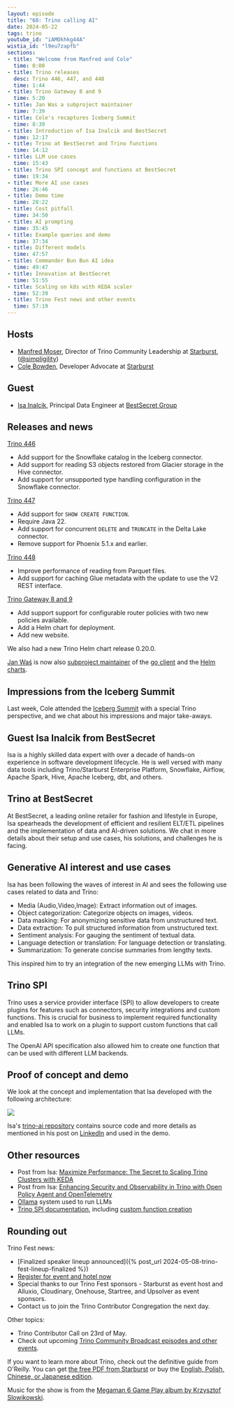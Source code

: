 ```yaml
---
layout: episode
title: "60: Trino calling AI"
date: 2024-05-22
tags: trino
youtube_id: "iAMOkhkg44A"
wistia_id: "l9eu7zapfb"
sections:
- title: "Welcome from Manfred and Cole"
  time: 0:00
- title: Trino releases
  desc: Trino 446, 447, and 448
  time: 1:44
- title: Trino Gateway 8 and 9
  time: 5:20
- title: Jan Was a subproject maintainer
  time: 7:39
- title: Cole's recaptures Iceberg Summit
  time: 8:39
- title: Introduction of Isa Inalcik and BestSecret
  time: 12:17
- title: Trino at BestSecret and Trino functions
  time: 14:12
- title: LLM use cases
  time: 15:43
- title: Trino SPI concept and functions at BestSecret
  time: 19:34
- title: More AI use cases
  time: 26:46
- title: Demo time
  time: 28:22
- title: Cost pitfall
  time: 34:50
- title: AI prompting
  time: 35:45
- title: Example queries and demo
  time: 37:34
- title: Different models
  time: 47:57
- title: Commander Bun Bun AI idea
  time: 49:47
- title: Innovation at BestSecret
  time: 51:55
- title: Scaling on k8s with KEDA scaler
  time: 52:39
- title: Trino Fest news and other events
  time: 57:19
---
```


## Hosts

* [Manfred Moser](https://www.linkedin.com/in/manfredmoser), Director of Trino
  Community Leadership at [Starburst](https://starburst.io),
  ([@simpligility](https://twitter.com/simpligility))
* [Cole Bowden](https://www.linkedin.com/in/cole-m-bowden), Developer Advocate
  at [Starburst](https://starburst.io)

## Guest

* [Isa Inalcik](https://www.linkedin.com/in/isainalcik/), Principal Data
  Engineer at [BestSecret Group](https://bestsecret.com/)

## Releases and news

[Trino 446](https://trino.io/docs/current/release/release-446.html)

* Add support for the Snowflake catalog in the Iceberg connector.
* Add support for reading S3 objects restored from Glacier storage in the Hive
  connector.
* Add support for unsupported type handling configuration in the Snowflake
  connector.

[Trino 447](https://trino.io/docs/current/release/release-447.html)

* Add support for `SHOW CREATE FUNCTION`.
* Require Java 22.
* Add support for concurrent `DELETE` and `TRUNCATE` in the Delta Lake
  connector.
* Remove support for Phoenix 5.1.x and earlier.

[Trino 448](https://trino.io/docs/current/release/release-448.html)

* Improve performance of reading from Parquet files.
* Add support for caching Glue metadata with the update to use the V2 REST
  interface.

[Trino Gateway 8 and 9](https://trinodb.github.io/trino-gateway/release-notes/)

* Add support support for configurable router policies with two new policies available.
* Add a Helm chart for deployment.
* Add new website.

We also had a new Trino Helm chart release 0.20.0.

[Jan Waś](https://github.com/nineinchnick) is now also
[subproject maintainer](https://trino.io/development/roles#subproject-maintainers) of the
[go client](https://github.com/trinodb/trino-go-client) and the
[Helm charts](https://github.com/trinodb/charts).

## Impressions from the Iceberg Summit

Last week, Cole attended the [Iceberg Summit](https://iceberg-summit.org/) with
a special Trino perspective, and we chat about his impressions and major
take-aways.

## Guest Isa Inalcik from BestSecret

Isa is a highly skilled data expert with over a decade of hands-on experience in
software development lifecycle. He is well versed with many data tools including
Trino/Starburst Enterprise Platform, Snowflake, Airflow, Apache Spark, Hive,
Apache Iceberg, dbt, and others.

## Trino at BestSecret

At BestSecret, a leading online retailer for fashion and lifestyle in Europe,
Isa spearheads the development of efficient and resilient ELT/ETL pipelines and
the implementation of data and AI-driven solutions. We chat in more details
about their setup and use cases, his solutions, and challenges he is facing.

## Generative AI interest and use cases

Isa has been following the waves of interest in AI and sees the following use
cases related to data and Trino:

* Media (Audio,Video,Image): Extract information out of images.
* Object categorization: Categorize objects on images, videos.
* Data masking: For anonymizing sensitive data from unstructured text.
* Data extraction: To pull structured information from unstructured text.
* Sentiment analysis: For gauging the sentiment of textual data.
* Language detection or translation: For language detection or translating.
* Summarization: To generate concise summaries from lengthy texts.

This inspired him to try an integration of the new emerging LLMs with Trino.

## Trino SPI

Trino uses a service provider interface (SPI) to allow developers to create
plugins for features such as connectors, security integrations and custom
functions. This is crucial for business to implement required functionality and
enabled Isa to work on a plugin to support custom functions that call LLMs.

The OpenAI API specification also allowed him to create one function that can be
used with different LLM backends.

## Proof of concept and demo

We look at the concept and implementation that Isa developed with the following
architecture:

<img src="{{site.baseurl}}/assets/episode/60/trino-ai-architecture.png"/>

Isa's [trino-ai repository](https://github.com/alaturqua/trino-ai) contains
source code and more details as mentioned in his post on
[LinkedIn](https://www.linkedin.com/posts/isainalcik_trino-trino-llama3-activity-7187411736587587584-e2WW/)
and used in the demo.

## Other resources

* Post from Isa: [Maximize Performance: The Secret to Scaling Trino Clusters with KEDA](https://www.linkedin.com/pulse/maximize-performance-secret-scaling-trino-clusters-isa-inalcik-ffo5e/)
* Post from Isa: [Enhancing Security and Observability in Trino with Open Policy Agent and OpenTelemetry](https://www.linkedin.com/pulse/enhancing-security-observability-trino-open-policy-agent-isa-inalcik-zhl9e)
* [Ollama](https://ollama.com/) system used to run LLMs
* [Trino SPI documentation]({{site.url}}/docs/current/develop.html), including
  [custom function creation]({{site.url}}/docs/current/develop/functions.html)

## Rounding out

Trino Fest news:

* [Finalized speaker lineup announced]({% post_url 2024-05-08-trino-fest-lineup-finalized %})
* [Register for event and hotel now](https://www.starburst.io/info/trino-fest-2024/?utm_medium=trino&utm_source=website&utm_campaign=Global-FY25-Q2-EV-Trino-Fest-2024&utm_content=banner)
* Special thanks to our Trino Fest sponsors - Starburst as event host and
  Alluxio, Cloudinary, Onehouse, Startree, and Upsolver as event sponsors.
* Contact us to join the Trino Contributor Congregation the next day.

Other topics:

* Trino Contributor Call on 23rd of May.
* Check out upcoming [Trino Community Broadcast episodes and other events]({{site.url}}/community.html#events).

If you want to learn more about Trino, check out the definitive guide from
O'Reilly. You can get [the free PDF from
Starburst](https://www.starburst.io/info/oreilly-trino-guide/) or buy the
[English, Polish, Chinese, or Japanese
edition]({{site.url}}/trino-the-definitive-guide.html).

Music for the show is from the [Megaman 6 Game Play album by Krzysztof
Slowikowski](https://krzysztofslowikowski.bandcamp.com/album/mega-man-6-gp).
